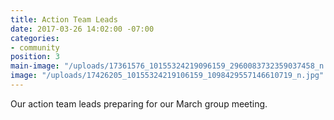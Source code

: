 ```yaml
---
title: Action Team Leads
date: 2017-03-26 14:02:00 -07:00
categories:
- community
position: 3
main-image: "/uploads/17361576_10155324219096159_2960083732359037458_n.jpg"
image: "/uploads/17426205_10155324219106159_1098429557146610719_n.jpg"
---
```


Our action team leads preparing for our March group meeting.